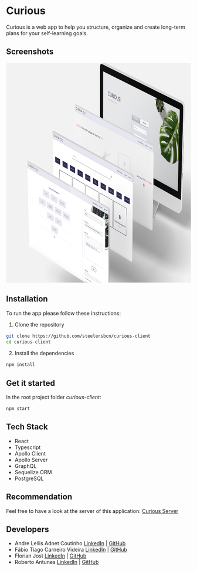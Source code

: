 # Curious

Curious is a web app to help you structure, organize and create long-term plans for your self-learning goals.

## Screenshots

<img src='./src/assets/Curious_small.png' alt='screens' width="1400" height="600">

   
## Installation
To run the app please follow these instructions:

1. Clone the repository
```bash
git clone https://github.com/steelersbcn/curious-client
cd curious-client
```
2. Install the dependencies

```bash
npm install
```
## Get it started
In the root project folder *curious-client*:
```bash
npm start
```
## Tech Stack
* React
* Typescript
* Apollo Client
* Apollo Server
* GraphQL
* Sequelize ORM
* PostgreSQL

## Recommendation
Feel free to have a look at the server of this application: [Curious Server](https://github.com/steelersbcn/curious-server)

## Developers
* Andre Lellis Adnet Coutinho [LinkedIn](https://www.linkedin.com/in/andre-lellis-640495bb/) | [GitHub](https://github.com/andrelellis)
* Fábio Tiago Carneiro Videira [LinkedIn](https://www.linkedin.com/in/fabio-videira/) | [GitHub](https://github.com/Videiraft)
* Florian Jost [LinkedIn](https://www.linkedin.com/in/fjost/) | [GitHub](https://github.com/steelersbcn)
* Roberto Antunes [LinkedIn](https://www.linkedin.com/in/robm-antunes/) | [GitHub](https://github.com/RobAntunes)
